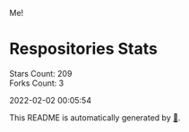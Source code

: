 Me!

# Respositories Stats
Stars Count: 209  
Forks Count: 3

2022-02-02 00:05:54  

This README is automatically generated by [🐰](https://github.com/rnitta/rnitta).
